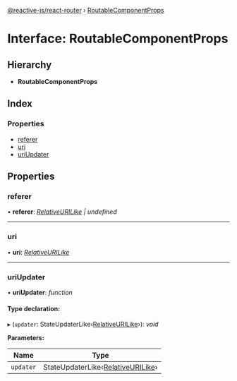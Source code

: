 [@reactive-js/react-router](../README.md) › [RoutableComponentProps](routablecomponentprops.md)

# Interface: RoutableComponentProps

## Hierarchy

* **RoutableComponentProps**

## Index

### Properties

* [referer](routablecomponentprops.md#referer)
* [uri](routablecomponentprops.md#uri)
* [uriUpdater](routablecomponentprops.md#uriupdater)

## Properties

###  referer

• **referer**: *[RelativeURILike](relativeurilike.md) | undefined*

___

###  uri

• **uri**: *[RelativeURILike](relativeurilike.md)*

___

###  uriUpdater

• **uriUpdater**: *function*

#### Type declaration:

▸ (`updater`: StateUpdaterLike‹[RelativeURILike](relativeurilike.md)›): *void*

**Parameters:**

Name | Type |
------ | ------ |
`updater` | StateUpdaterLike‹[RelativeURILike](relativeurilike.md)› |
